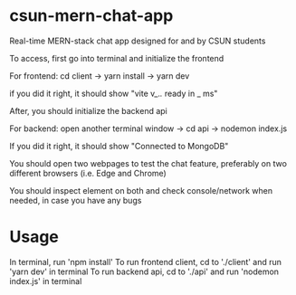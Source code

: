 # csun-mern-chat-app
Real-time MERN-stack chat app designed for and by CSUN students

To access, first go into terminal and initialize the frontend

For frontend: cd client -> yarn install -> yarn dev

if you did it right, it should show "vite v_._._ ready in _ ms"

After, you should initialize the backend api

For backend: open another terminal window -> cd api -> nodemon index.js

If you did it right, it should show "Connected to MongoDB"

You should open two webpages to test the chat feature, preferably on two different browsers (i.e. Edge and Chrome)

You should inspect element on both and check console/network when needed, in case you have any bugs

# Usage
In terminal, run 'npm install'
To run frontend client, cd to './client' and run 'yarn dev' in terminal
To run backend api, cd to './api' and run 'nodemon index.js' in terminal
